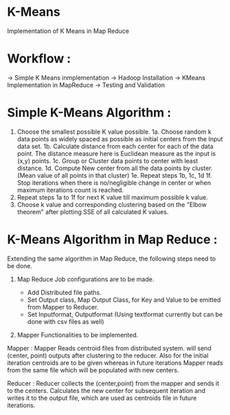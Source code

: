 # K-Means
Implementation of K Means in Map Reduce

Workflow :
==========
-> Simple K Means inmplementation 
-> Hadoop Installation
-> KMeans Implementation in MapReduce
-> Testing and Validation

Simple K-Means Algorithm :
===========================

1. Choose the smallest possible K value possible.
	1a. Choose random k data points as widely spaced as possible as initial centers from the Input data set.
	1b. Calculate distance from each center for each of the data point. The distance measure here is Euclidean measure as the input is (x,y) points.
	1c. Group or Cluster data points to center with least distance.
	1d. Compute New center from all the data points by cluster. (Mean value of all points in that cluster)
	1e. Repeat steps 1b, 1c, 1d
	1f. Stop iterations when there is no/negligible change in center or when maximum iterations count is reached.
2. Repeat steps 1a to 1f for next K value till maximum possible k value.
3. Choose k value and corresponding clustering based on the "Elbow theorem" after plotting SSE of all calculated K values.

K-Means Algorithm in Map Reduce :
==================================
Extending the same algorithm in Map Reduce, the following steps need to be done.

1. Map Reduce Job configurations are to be made.
	- Add Distributed file paths.
	- Set Output class, Map Output Class, for Key and Value to be emitted from Mapper to Reducer.
	- Set Inputformat, Outputformat (Using textformat currently but can be done with csv files as well)
	
2. Mapper Functionalities to be implemented.

Mapper :
Mapper Reads centroid files from distributed system.
will send (center, point) outputs after clustering to the reducer.
Also for the initial iteration centroids are to be given whereas in future iterations Mapper reads from the same file which will be populated with new centers.

Reducer :
Reducer collects the (center,point) from the mapper and sends it to the centers.
Calculates the new center for subsequent iteration and writes it to the output file, which are used as centroids file in future iterations.
